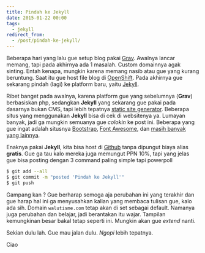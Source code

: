 ```yaml
---
title: Pindah ke Jekyll
date: 2015-01-22 00:00
tags:
  - jekyll
redirect_from:
  - /post/pindah-ke-jekyll/
---
```


Beberapa hari yang lalu gue setup blog pakai [Grav](http://getgrav.org). Awalnya lancar memang, tapi pada akhirnya ada 1 masalah. Custom domainnya agak sinting. Entah kenapa, mungkin karena memang nasib atau gue yang kurang beruntung. Saat itu gue host file blog di [OpenShift](http://openshift.com). Pada akhirnya gue sekarang pindah (lagi) ke platform baru, yaitu [Jekyll](http://jekyllrb.com).

Ribet banget pada awalnya, karena platform gue yang sebelumnya (**Grav**) berbasiskan php, sedangkan **Jekyll** yang sekarang gue pakai pada dasarnya bukan CMS, tapi lebih tepatnya [static site generator](https://www.google.com/search?q=static+site+generator). Beberapa situs yang menggunakan **Jekyll** bisa di cek di websitenya ya. Lumayan banyak, jadi ga mungkin semuanya gue *colokin* ke post ini. Beberapa yang gue ingat adalah situsnya [Bootstrap](http://getbootstrap.com), [Font Awesome](http://fontawesome.io/), dan [masih banyak yang lainnya](https://www.google.com/search?q=site+using+Jekyll).

Enaknya pakai **Jekyll**, kita bisa host di [Github](https://github.com) tanpa dipungut biaya alias **gratis**. Gue ga tau kalo mereka juga memungut PPN 10%, tapi yang jelas gue bisa posting dengan 3 command paling simple tapi powerpoll

```bash
$ git add --all
$ git commit -m "posted 'Pindah ke Jekyll'"
$ git push
```

Gampang kan ? Gue berharap semoga aja perubahan ini yang terakhir dan gue harap hal ini ga menyusahkan kalian yang membaca tulisan gue, kalo ada sih. Domain `walutisme.com` tetap akan di set sebagai default. Namanya juga perubahan dan belajar, jadi berantakan itu wajar. Tampilan kemungkinan besar bakal tetap seperti ini. Mungkin akan gue *extend* nanti.

Sekian dulu lah. Gue mau jalan dulu. *Ngopi* lebih tepatnya.

Ciao
